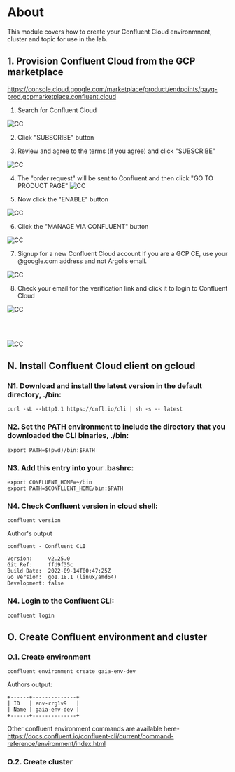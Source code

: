 # About 

This module covers how to create your Confluent Cloud environmnent, cluster and topic for use in the lab.

## 1. Provision Confluent Cloud from the GCP marketplace
https://console.cloud.google.com/marketplace/product/endpoints/payg-prod.gcpmarketplace.confluent.cloud

1. Search for Confluent Cloud

![CC](../00-images/cc1.png) 

2. Click "SUBSCRIBE" button

3. Review and agree to the terms (if you agree) and click "SUBSCRIBE"

![CC](../00-images/cc2.png)  

4. The "order request" will be sent to Confluent and then click "GO TO PRODUCT PAGE"
![CC](../00-images/cc3.png)  

5. Now click the "ENABLE" button

![CC](../00-images/cc4.png)  

6. Click the "MANAGE VIA CONFLUENT" button

![CC](../00-images/cc5.png)  

7. Signup for a new Confluent Cloud account
If you are a GCP CE, use your @google.com address and not Argolis email.

![CC](../00-images/cc6.png)  

8. Check your email for the verification link and click it to login to Confluent Cloud

![CC](../00-images/cc6.png)  

<br><br>

![CC](../00-images/cc7.png)  



## N. Install Confluent Cloud client on gcloud

### N1. Download and install the latest version in the default directory, ./bin:
```
curl -sL --http1.1 https://cnfl.io/cli | sh -s -- latest
```

### N2. Set the PATH environment to include the directory that you downloaded the CLI binaries, ./bin:
```
export PATH=$(pwd)/bin:$PATH
```

### N3. Add this entry into your .bashrc:
```
export CONFLUENT_HOME=~/bin
export PATH=$CONFLUENT_HOME/bin:$PATH
```

### N4. Check Confluent version in cloud shell:
```
confluent version
```

Author's output
```
confluent - Confluent CLI

Version:     v2.25.0
Git Ref:     ffd9f35c
Build Date:  2022-09-14T00:47:25Z
Go Version:  go1.18.1 (linux/amd64)
Development: false
```

### N4. Login to the Confluent CLI:
```
confluent login
```

## O. Create Confluent environment and cluster

### O.1. Create environment
```
confluent environment create gaia-env-dev
```

Authors output:
```
+------+--------------+
| ID   | env-rrg1v9   |
| Name | gaia-env-dev |
+------+--------------+
```

Other confluent environment commands are available here-
https://docs.confluent.io/confluent-cli/current/command-reference/environment/index.html

### O.2. Create cluster





